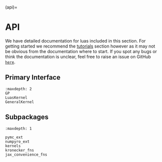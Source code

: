 (api)=

# API

We have detailed documentation for luas included in this section. For getting started we recommend the [tutorials](tutorials_index) section however as it may not be obvious from the documentation where to start. If you spot any bugs or think the documentation is unclear, feel free to raise an issue on GitHub [`here`](<https://github.com/markfortune/luas/issues>).

## Primary Interface
```{toctree}
:maxdepth: 2
GP
LuasKernel
GeneralKernel
```

## Subpackages

```{toctree}
:maxdepth: 1

pymc_ext
numpyro_ext
kernels
kronecker_fns
jax_convenience_fns
```
